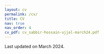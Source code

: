 ```yaml
---
layout: cv
permalink: /cv/
title: CV
nav: true
nav_order: 4
cv_pdf: cv_sabbir-hossain-ujjal-march24.pdf
---
```

Last updated on March 2024. 